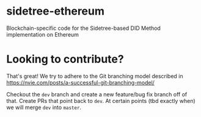 # sidetree-ethereum
Blockchain-specific code for the Sidetree-based DID Method implementation on Ethereum

# Looking to contribute?

That's great!  We try to adhere to the Git branching model described in https://nvie.com/posts/a-successful-git-branching-model/

Checkout the `dev` branch and create a new feature/bug fix branch off of that.  Create PRs that point back to `dev`. At certain points (tbd exactly when) we will merge `dev` into `master`.